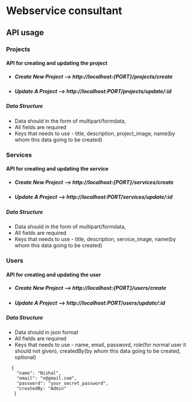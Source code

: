 # Webservice consultant

## API usage

### Projects

#### API for creating and updating the project

- ##### Create New Project --> http://localhost:{PORT}/projects/create
- ##### Update A Project --> http://localhost:PORT/projects/update/:id

##### Data Structure

- Data should in the form of multipart/formdata,
- All fields are required
- Keys that needs to use - title, description, project_image, name(by whom this data going to be created)

### Services

#### API for creating and updating the service

- ##### Create New Project --> http://localhost:{PORT}/services/create
- ##### Update A Project --> http://localhost:PORT/services/update/:id

##### Data Structure

- Data should in the form of multipart/formdata,
- All fields are required
- Keys that needs to use - title, description, service_image, name(by whom this data going to be created)

### Users

#### API for creating and updating the user

- ##### Create New Project --> http://localhost:{PORT}/users/create
- ##### Update A Project --> http://localhost:PORT/users/update/:id

##### Data Structure

- Data should in json format
- All fields are required
- Keys that needs to use - name, email, password, role(for normal user it should not given), createdBy(by whom this data going to be created, optional)

```
  {
    "name": "Nishal",
    "email": "n@gmail.com",
    "password": "your_secret_password",
    "createdBy: "Admin"
   }
```
